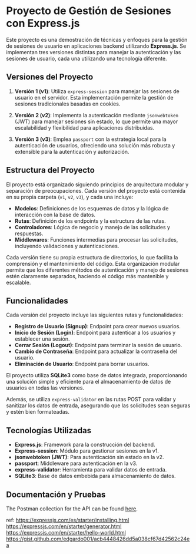 # Proyecto de Gestión de Sesiones con Express.js

Este proyecto es una demostración de técnicas y enfoques para la gestión de sesiones de usuario en aplicaciones backend utilizando **Express.js**. Se implementan tres versiones distintas para manejar la autenticación y las sesiones de usuario, cada una utilizando una tecnología diferente.

## Versiones del Proyecto

1. **Versión 1 (v1)**: Utiliza `express-session` para manejar las sesiones de usuario en el servidor. Esta implementación permite la gestión de sesiones tradicionales basadas en cookies.
   
2. **Versión 2 (v2)**: Implementa la autenticación mediante `jsonwebtoken` (JWT) para manejar sesiones sin estado, lo que permite una mayor escalabilidad y flexibilidad para aplicaciones distribuidas.
   
3. **Versión 3 (v3)**: Emplea `passport` con la estrategia local para la autenticación de usuarios, ofreciendo una solución más robusta y extensible para la autenticación y autorización.

## Estructura del Proyecto

El proyecto está organizado siguiendo principios de arquitectura modular y separación de preocupaciones. Cada versión del proyecto está contenida en su propia carpeta (`v1`, `v2`, `v3`), y cada una incluye:
- **Modelos**: Definiciones de los esquemas de datos y la lógica de interacción con la base de datos.
- **Rutas**: Definición de los endpoints y la estructura de las rutas.
- **Controladores**: Lógica de negocio y manejo de las solicitudes y respuestas.
- **Middlewares**: Funciones intermedias para procesar las solicitudes, incluyendo validaciones y autenticaciones.

Cada versión tiene su propia estructura de directorios, lo que facilita la comprensión y el mantenimiento del código. Esta organización modular permite que los diferentes métodos de autenticación y manejo de sesiones estén claramente separados, haciendo el código más mantenible y escalable.

## Funcionalidades

Cada versión del proyecto incluye las siguientes rutas y funcionalidades:
- **Registro de Usuario (Signup)**: Endpoint para crear nuevos usuarios.
- **Inicio de Sesión (Login)**: Endpoint para autenticar a los usuarios y establecer una sesión.
- **Cerrar Sesión (Logout)**: Endpoint para terminar la sesión de usuario.
- **Cambio de Contraseña**: Endpoint para actualizar la contraseña del usuario.
- **Eliminación de Usuario**: Endpoint para borrar usuarios.

El proyecto utiliza **SQLite3** como base de datos integrada, proporcionando una solución simple y eficiente para el almacenamiento de datos de usuarios en todas las versiones.

Además, se utiliza `express-validator` en las rutas POST para validar y sanitizar los datos de entrada, asegurando que las solicitudes sean seguras y estén bien formateadas.

## Tecnologías Utilizadas

- **Express.js**: Framework para la construcción del backend.
- **Express-session**: Módulo para gestionar sesiones en la v1.
- **jsonwebtoken (JWT)**: Para autenticación sin estado en la v2.
- **passport**: Middleware para autenticación en la v3.
- **express-validator**: Herramienta para validar datos de entrada.
- **SQLite3**: Base de datos embebida para almacenamiento de datos.

## Documentación y Pruebas

The Postman collection for the API can be found [here](https://go.postman.co/workspace/1be40669-5ba9-48c1-8e0c-abf5ade91b8d/collection/37499724-93945552-e6ec-420e-891f-88304d1ec239).



ref:
https://expressjs.com/es/starter/installing.html
https://expressjs.com/en/starter/generator.html
https://expressjs.com/en/starter/hello-world.html
https://gist.github.com/edgardo001/acb4448426dd5a038cf67d42562c24ea
